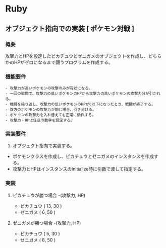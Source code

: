 # Ruby

## オブジェクト指向での実装 [ ポケモン対戦 ]

### 概要
攻撃力とHPを設定したピカチュウとゼニガメのオブジェクトを作成し、どちらかのHPがゼロになるまで闘うプログラムを作成する。

### 機能要件

```
- 攻撃力が高いポケモンの攻撃のみが有効になる。
- 一回の戦闘で、攻撃力の低いポケモンのHPから攻撃力の高いポケモンの攻撃力分が引かれる。
- 戦闘を繰り返し、攻撃力の低いポケモンのHPが0以下になったとき、戦闘が終了する。
- 双方のポケモンの攻撃力が同じ場合、引き分ける。
- ポケモンの攻撃力を入れ替えても正常に動作する。
- 攻撃力・HPは任意の数字を設定する。
```

### 実装要件
1. オブジェクト指向で実装する。
  - ポケモンクラスを作成し、ピカチュウとゼニガメのインスタンスを作成する。
  - 攻撃力とHPはインスタンスのinitialize時に引数で渡して指定する。

### 実装
1. ピカチュウが勝つ場合
  -(攻撃力, HP)
    - ピカチュウ ( 13, 30 )
    - ゼニガメ ( 6, 50 )

2. ゼニガメが勝つ場合
  -(攻撃力, HP)
    - ピカチュウ ( 5, 30 )
    - ゼニガメ ( 8, 50 )